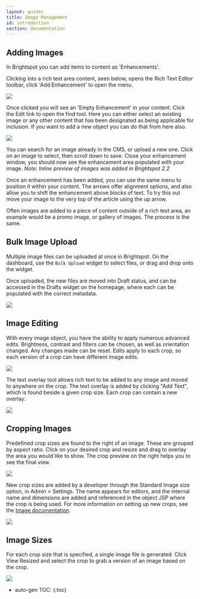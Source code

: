 ```yaml
---
layout: guides
title: Image Management
id: introduction
section: documentation
---
```


<div markdown="1" class="span8">


## Adding Images

In Brightspot you can add items to content as 'Enhancements'.

Clicking into a rich text area content, seen below, opens the Rich Text Editor toolbar, click 'Add Enhancement' to open the menu.

![](http://docs.brightspot.s3.amazonaws.com/adding-enhancement-2.1.png)

Once clicked you will see an 'Empty Enhancement' in your content. Click the Edit link to open the find tool. Here you can either select an existing image or any other content that has been designated as being applicable for inclusion. If you want to add a new object you can do that from here also.

![](http://cdn.psddev.com/e1/da/ecc133814354b5ce060030a05a3e/adding-an-enhancement-20.49.37%20AM.png)

You can search for an image already in the CMS, or upload a new one. Click on an image to select, then scroll down to save. Close your enhancement window, you should now see the enhancement area populated with your image. *Note: Inline preview of images was added in Brightspot 2.2*

Once an enhancement has been added, you can use the same menu to position it within your content. The arrows offer alignment options, and also allow you to shift the enhancement above blocks of text. To try this out move your image to the very top of the article using the up arrow.

Often images are added to a piece of content outside of a rich text area, an example would be a promo image, or gallery of images. The process is the same.

## Bulk Image Upload

Multiple image files can be uploaded at once in Brightspot. On the dashboard, use the `Bulk Upload` widget to select files, or drag and drop onto the widget.

Once uploaded, the new files are moved into Draft status, and can be accessed in the Drafts widget on the homepage, where each can be populated with the correct metadata.

![](http://docs.brightspot.s3.amazonaws.com/bulk-uploading-2.1.png)

## Image Editing

With every image object, you have the ability to apply numerous advanced edits. Brightness, contrast and filters can be chosen, as well as orientation changed. Any changes made can be reset. Edits apply to each crop, so each version of a crop can have different image edits.

![](http://cdn.psddev.com/65/ac/eb22b9f34d7dbc4a169da5770c8c/image-editing-20.54.10%20AM.png)

The text overlay tool allows rich text to be added to any image and moved to anywhere on the crop. The text overlay is added by clicking "Add Text", which is found beside a given crop size. Each crop can contain a new overlay.

![](http://cdn.psddev.com/88/07/ee4cb627440e9c6e1fedcace1cab/text-overlay-20.55.44%20AM.png)

## Cropping Images

Predefined crop sizes are found to the right of an image. These are grouped by aspect ratio. Click on your desired crop and resize and drag to overlay the area you would like to show. The crop preview on the right helps you to see the final view.

![](http://cdn.psddev.com/d6/5f/28f9f6404f39bd195b8d6d2a5964/cropping-an-image-20.57.48%20AM.png)

New crop sizes are added by a developer through the Standard Image size option, in Admin > Settings. The name appears for editors, and the internal name and dimensions are added and referenced in the object JSP where the crop is being used. For more information on setting up new crops, see the [Image documentation](/image-cropping.html).

![](http://docs.brightspot.s3.amazonaws.com/standard-image-size.png)

## Image Sizes

For each crop size that is specified, a single image file is generated. Click View Resized and select the crop to grab a version of an image based on the crop.


![](http://docs.brightspot.s3.amazonaws.com/view-resized-images-2.2.png)

</div>
<div class="span4 dari-docs-sidebar">
<div markdown="1" style="position:scroll;" class="well sidebar-nav">


* auto-gen TOC:
{:toc}

</div>
</div>
